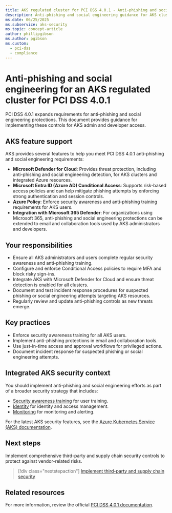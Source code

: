 ```yaml
---
title: AKS regulated cluster for PCI DSS 4.0.1 - Anti-phishing and social engineering
description: Anti-phishing and social engineering guidance for AKS clusters under PCI DSS 4.0.1.
ms.date: 06/25/2025
ms.subservice: aks-security
ms.topic: concept-article
author: phillipgibson
ms.author: pgibson
ms.custom:
  - pci-dss
  - compliance
---
```


# Anti-phishing and social engineering for an AKS regulated cluster for PCI DSS 4.0.1

PCI DSS 4.0.1 expands requirements for anti-phishing and social engineering protections. This document provides guidance for implementing these controls for AKS admin and developer access.

## AKS feature support

AKS provides several features to help you meet PCI DSS 4.0.1 anti-phishing and social engineering requirements:

- **Microsoft Defender for Cloud**: Provides threat protection, including anti-phishing and social engineering detection, for AKS clusters and integrated Azure resources.
- **Microsoft Entra ID (Azure AD) Conditional Access**: Supports risk-based access policies and can help mitigate phishing attempts by enforcing strong authentication and session controls.
- **Azure Policy**: Enforce security awareness and anti-phishing training requirements for AKS users.
- **Integration with Microsoft 365 Defender**: For organizations using Microsoft 365, anti-phishing and social engineering protections can be extended to email and collaboration tools used by AKS administrators and developers.

## Your responsibilities

- Ensure all AKS administrators and users complete regular security awareness and anti-phishing training.
- Configure and enforce Conditional Access policies to require MFA and block risky sign-ins.
- Integrate AKS with Microsoft Defender for Cloud and ensure threat detection is enabled for all clusters.
- Document and test incident response procedures for suspected phishing or social engineering attempts targeting AKS resources.
- Regularly review and update anti-phishing controls as new threats emerge.

## Key practices

- Enforce security awareness training for all AKS users.
- Implement anti-phishing protections in email and collaboration tools.
- Use just-in-time access and approval workflows for privileged actions.
- Document incident response for suspected phishing or social engineering attempts.

## Integrated AKS security context

You should implement anti-phishing and social engineering efforts as part of a broader security strategy that includes:

- [Security awareness training](./pci-security-awareness-training.md) for user training.
- [Identity](./pci-identity.md) for identity and access management.
- [Monitoring](./pci-monitor.md) for monitoring and alerting.

For the latest AKS security features, see the [Azure Kubernetes Service (AKS) documentation](/azure/aks/).

## Next steps

Implement comprehensive third-party and supply chain security controls to protect against vendor-related risks.

> [!div class="nextstepaction"]
> [Implement third-party and supply chain security](pci-third-party-supply-chain-security.md)

## Related resources

For more information, review the official [PCI DSS 4.0.1 documentation](https://www.pcisecuritystandards.org/).
